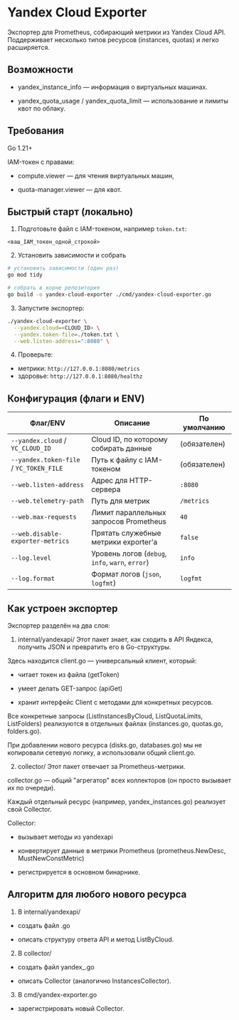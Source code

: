 # Yandex Cloud Exporter

Экспортер для Prometheus, собирающий метрики из Yandex Cloud API.
Поддерживает несколько типов ресурсов (instances, quotas) и легко расширяется.


## Возможности

- yandex_instance_info — информация о виртуальных машинах.

- yandex_quota_usage / yandex_quota_limit — использование и лимиты квот по облаку.


## Требования

Go 1.21+

IAM-токен с правами:

- compute.viewer — для чтения виртуальных машин,

- quota-manager.viewer — для квот.


## Быстрый старт (локально)

1. Подготовьте файл с IAM-токеном, например `token.txt`:

```
<ваш_IAM_токен_одной_строкой>
```
2. Установить зависимости и собрать

```bash
# установить зависимости (один раз)
go mod tidy

# собрать в корне репозитория 
go build -o yandex-cloud-exporter ./cmd/yandex-cloud-exporter.go

```
3. Запустите экспортер:

```bash
./yandex-cloud-exporter \
  --yandex.cloud=<CLOUD_ID> \
  --yandex.token-file=./token.txt \
  --web.listen-address=":8080" \
```

4. Проверьте:

* метрики: `http://127.0.0.1:8080/metrics`
* здоровье: `http://127.0.0.1:8080/healthz`


## Конфигурация (флаги и ENV)

| Флаг/ENV                                | Описание                                         | По умолчанию |
| --------------------------------------- | ------------------------------------------------ | ------------ |
| `--yandex.cloud` / `YC_CLOUD_ID`        | Cloud ID, по которому собирать данные            | (обязателен) |
| `--yandex.token-file` / `YC_TOKEN_FILE` | Путь к файлу с IAM-токеном                       | (обязателен) |
| `--web.listen-address`                  | Адрес для HTTP-сервера                           | `:8080`      |
| `--web.telemetry-path`                  | Путь для метрик                                  | `/metrics`   |
| `--web.max-requests`                    | Лимит параллельных запросов Prometheus           | `40`         |
| `--web.disable-exporter-metrics`        | Прятать служебные метрики exporter’а             | `false`      |
| `--log.level`                           | Уровень логов (`debug`, `info`, `warn`, `error`) | `info`       |
| `--log.format`                          | Формат логов (`json`, `logfmt`)                  | `logfmt`     |


## Как устроен экспортер

Экспортер разделён на два слоя:

1. internal/yandexapi/
Этот пакет знает, как сходить в API Яндекса, получить JSON и превратить его в Go-структуры.

Здесь находится client.go — универсальный клиент, который:

- читает токен из файла (getToken)

- умеет делать GET-запрос (apiGet)

- хранит интерфейс Client с методами для конкретных ресурсов.

Все конкретные запросы (ListInstancesByCloud, ListQuotaLimits, ListFolders) реализуются в отдельных файлах (instances.go, quotas.go, folders.go).

При добавлении нового ресурса (disks.go, databases.go) мы не копировали сетевую логику, а использовали общий client.go.

2. collector/
Этот пакет отвечает за Prometheus-метрики.

collector.go — общий "агрегатор" всех коллекторов (он просто вызывает их по очереди).

Каждый отдельный ресурс (например, yandex_instances.go) реализует свой Collector. 

Collector:

- вызывает методы из yandexapi

- конвертирует данные в метрики Prometheus (prometheus.NewDesc, MustNewConstMetric)

- регистрируется в основном бинарнике.


## Алгоритм для любого нового ресурса

1. В internal/yandexapi/

- создать файл <resource>.go

- описать структуру ответа API и метод List<Resource>ByCloud.

2. В collector/

- создать файл yandex_<resource>.go

- описать Collector (аналогично InstancesCollector).

3. В cmd/yandex-exporter.go

- зарегистрировать новый Collector.